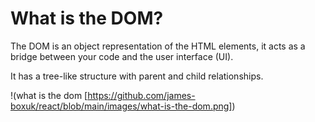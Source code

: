 # What is the DOM?

The DOM is an object representation of the HTML elements, it acts as a bridge between your code and the user interface (UI).  

It has a tree-like structure with parent and child relationships.

!(what is the dom [https://github.com/james-boxuk/react/blob/main/images/what-is-the-dom.png])